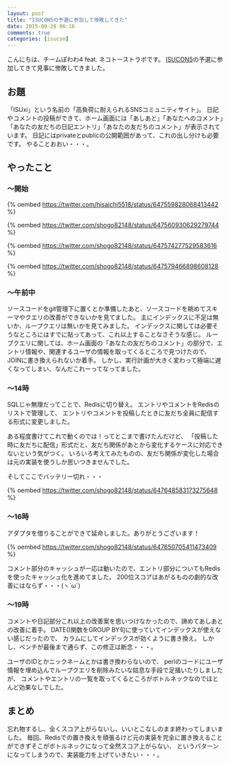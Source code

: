 ```yaml
---
layout: post
title: "ISUCON5の予選に参加して惨敗してきた"
date: 2015-09-28 06:16
comments: true
categories: [isucon]
---
```


こんにちは、チームぽわわ4 feat. ネコトーストラボです。
[ISUCON5](http://isucon.net/archives/45166636.html)の予選に参加してきて見事に惨敗してきました。

<!-- More -->

## お題

「ISUxi」という名前の「高負荷に耐えられるSNSコミュニティサイト」。
日記やコメントの投稿ができて、ホーム画面には「あしあと」「あなたへのコメント」「あなたの友だちの日記エントリ」「あなたの友だちのコメント」が表示されています。
日記にはprivateとpublicの公開範囲があって、これの出し分けも必要です。
やることおおい・・・。

## やったこと

### 〜開始

{% oembed https://twitter.com/hisaichi5518/status/647559828068413442 %}

{% oembed https://twitter.com/shogo82148/status/647560930629279744 %}

{% oembed https://twitter.com/shogo82148/status/647574277529583616 %}

{% oembed https://twitter.com/shogo82148/status/647579466898608128 %}


### 〜午前中

ソースコードをgit管理下に置くとか準備したあと、ソースコードを眺めてスキーマやクエリの改善ができないかを見てました。
主にインデックスに不足は無いか、ループクエリは無いかを見てみました。
インデックスに関しては必要そうなところにはすでに貼ってあって、これ以上することなさそうな感じ。
ループクエリに関しては、ホーム画面の「あなたの友だちのコメント」の部分で、エントリ情報や、関連するユーザの情報を取ってくるところで見つけたので、JOINに書き換えられないか着手。
しかし、実行計画が大きく変わって極端に遅くなってしまい、なんだこれーってなってました。

### 〜14時

SQLじゃ無理だってことで、Redisに切り替え。
エントリやコメントをRedisのリストで管理して、
エントリやコメントを投稿したときに友だち全員に配信する形式に変更しました。

ある程度書けてこれで動くのでは！ってとこまで書けたんだけど、
「投稿した時に友だちに配信」形式だと、友だち関係があとから変化するケースに対応できないという気がつく。
いろいろ考えてみたものの、友だち関係が変化した場合は元の実装を使うしか思いつきませんでした。

そしてここでバッテリー切れ・・・

{% oembed https://twitter.com/shogo82148/status/647648583173275648 %}

### 〜16時

アダプタを借りることができて延命しました。ありがとうございます！

{% oembed https://twitter.com/shogo82148/status/647650705411473409 %}


コメント部分のキャッシュが一応は動いたので、エントリ部分についてもRedisを使ったキャッシュ化を進めてました。
200位スコアはあがるものの劇的な改善にはならず・・・(ヽ´ω`)


### 〜19時

コメントや日記部分これ以上の改善案を思いつけなかったので、諦めてあしあとの改善に着手。
DATE()関数をGROUP BY句に使っていてインデックスが使えない感じだったので、
カラムにしてインデックスが効くように書き換え。
しかし、ベンチが最後まで通らず、この修正は断念・・・。

ユーザのIDとかニックネームとかは書き換わらないので、
perlのコードにユーザ情報を埋め込んでループクエリを削除みたいな姑息な手段で足掻いたりしましたが、
コメントやエントリの一覧を取ってくるところがボトルネックなのでほとんど効果なしでした。


## まとめ

忘れ物するし、全くスコア上がらないし、いいとこなしのまま終わってしまいました。
毎回、Redisでの置き換えを頑張るけど元の実装を完全に置き換えることができずそこがボトルネックになって全然スコア上がらない、
というパターンになってしまうので、実装能力を上げていきたい・・・。
